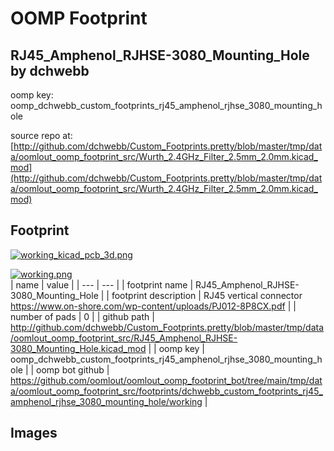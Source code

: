 # OOMP Footprint  
## RJ45_Amphenol_RJHSE-3080_Mounting_Hole  by dchwebb  
  
oomp key: oomp_dchwebb_custom_footprints_rj45_amphenol_rjhse_3080_mounting_hole  
  
source repo at: [http://github.com/dchwebb/Custom_Footprints.pretty/blob/master/tmp/data/oomlout_oomp_footprint_src/Wurth_2.4GHz_Filter_2.5mm_2.0mm.kicad_mod](http://github.com/dchwebb/Custom_Footprints.pretty/blob/master/tmp/data/oomlout_oomp_footprint_src/Wurth_2.4GHz_Filter_2.5mm_2.0mm.kicad_mod)  
## Footprint  
  
[![working_kicad_pcb_3d.png](working_kicad_pcb_3d_600.png)](working_kicad_pcb_3d.png)  
  
[![working.png](working_600.png)](working.png)  
| name | value | 
| --- | --- | 
| footprint name | RJ45_Amphenol_RJHSE-3080_Mounting_Hole | 
| footprint description | RJ45 vertical connector https://www.on-shore.com/wp-content/uploads/PJ012-8P8CX.pdf | 
| number of pads | 0 | 
| github path | http://github.com/dchwebb/Custom_Footprints.pretty/blob/master/tmp/data/oomlout_oomp_footprint_src/RJ45_Amphenol_RJHSE-3080_Mounting_Hole.kicad_mod | 
| oomp key | oomp_dchwebb_custom_footprints_rj45_amphenol_rjhse_3080_mounting_hole | 
| oomp bot github | https://github.com/oomlout/oomlout_oomp_footprint_bot/tree/main/tmp/data/oomlout_oomp_footprint_src/footprints/dchwebb_custom_footprints_rj45_amphenol_rjhse_3080_mounting_hole/working | 
## Images  
